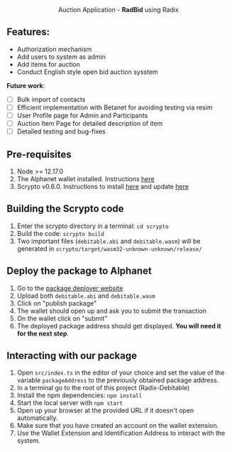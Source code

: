 <div align="center">
  Auction Application - <b>RadBid</b> using Radix
</div>

<h2>Features:</h2>

- Authorization mechanism
- Add users to system as admin
- Add items for auction
- Conduct English style open bid auction sysstem

**Future work**:
- [ ] Bulk import of contacts
- [ ] Efficient implementation with Betanet for avoiding testing via resim
- [ ] User Profile page for Admin and Participants
- [ ] Auction Item Page for detailed description of item
- [ ] Detailed testing and bug-fixes

## Pre-requisites
1. Node >= 12.17.0
2. The Alphanet wallet installed. Instructions [here](https://docs.radixdlt.com/main/scrypto/alphanet/wallet-extension.html)
3. Scrypto v0.6.0. Instructions to install [here](https://docs.radixdlt.com/main/scrypto/getting-started/install-scrypto.html) and update [here](https://docs.radixdlt.com/main/scrypto/getting-started/updating-scrypto.html)

## Building the Scrypto code
1. Enter the scrypto directory in a terminal: `cd scrypto`
1. Build the code: `scrypto build`
1. Two important files (`debitable.abi` and `debitable.wasm`) will be generated in `scrypto/target/wasm32-unknown-unknown/release/`

## Deploy the package to Alphanet
1. Go to the [package deployer website](https://alphanet-deployer.radixdlt.com/)
2. Upload both `debitable.abi` and `debitable.wasm`
3. Click on "publish package"
4. The wallet should open up and ask you to submit the transaction
5. On the wallet click on "submit"
6. The deployed package address should get displayed. **You will need it for the next step**.

## Interacting with our package
1. Open `src/index.ts` in the editor of your choice and set the value of the variable `packageAddress` to the previously obtained package address.
2. In a terminal go to the root of this project (Radix-Debitable)
3. Install the npm dependencies: `npm install`
4. Start the local server with `npm start`
5. Open up your browser at the provided URL if it doesn't open automatically.
6. Make sure that you have created an account on the wallet extension.
7. Use the Wallet Extension and Identification Address to interact with the system.
